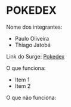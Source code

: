 # POKEDEX

Nome dos integrantes: 
- Paulo Oliveira
- Thiago Jatobá

Link do Surge: [Pokedex](http://pokedex10-labenu.surge.sh/)

O que funciona:
- Item 1
- Item 2

O que não funciona: 
